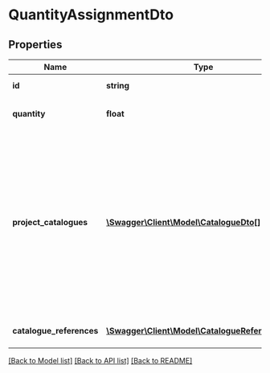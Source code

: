 # QuantityAssignmentDto

## Properties
Name | Type | Description | Notes
------------ | ------------- | ------------- | -------------
**id** | **string** | Elements GUID identifier. | 
**quantity** | **float** | The total quantity in this quantity assignment | 
**project_catalogues** | [**\Swagger\Client\Model\CatalogueDto[]**](CatalogueDto.md) | These are Catalogue that are used within this ServiceSpecification. Catalogue references are used to describe catalogues, or collections, that can be used to describe elements with commonly known properties. For example, QuantityAssignments use these to categorize themselves. | [optional] 
**catalogue_references** | [**\Swagger\Client\Model\CatalogueReferenceDto[]**](CatalogueReferenceDto.md) | Referenced catalogues for this QuantityAssignment. | [optional] 

[[Back to Model list]](../README.md#documentation-for-models) [[Back to API list]](../README.md#documentation-for-api-endpoints) [[Back to README]](../README.md)


